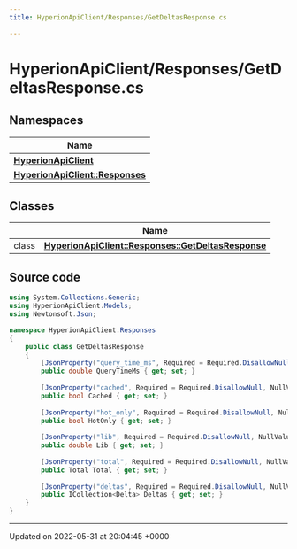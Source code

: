 ```yaml
---
title: HyperionApiClient/Responses/GetDeltasResponse.cs

---
```


# HyperionApiClient/Responses/GetDeltasResponse.cs



## Namespaces

| Name           |
| -------------- |
| **[HyperionApiClient](/Namespaces/namespace_hyperion_api_client.md)**  |
| **[HyperionApiClient::Responses](/Namespaces/namespace_hyperion_api_client_1_1_responses.md)**  |

## Classes

|                | Name           |
| -------------- | -------------- |
| class | **[HyperionApiClient::Responses::GetDeltasResponse](/Classes/class_hyperion_api_client_1_1_responses_1_1_get_deltas_response.md)**  |




## Source code

```csharp
using System.Collections.Generic;
using HyperionApiClient.Models;
using Newtonsoft.Json;

namespace HyperionApiClient.Responses
{
    public class GetDeltasResponse 
    {
        [JsonProperty("query_time_ms", Required = Required.DisallowNull, NullValueHandling = NullValueHandling.Ignore)]
        public double QueryTimeMs { get; set; }
    
        [JsonProperty("cached", Required = Required.DisallowNull, NullValueHandling = NullValueHandling.Ignore)]
        public bool Cached { get; set; }
    
        [JsonProperty("hot_only", Required = Required.DisallowNull, NullValueHandling = NullValueHandling.Ignore)]
        public bool HotOnly { get; set; }
    
        [JsonProperty("lib", Required = Required.DisallowNull, NullValueHandling = NullValueHandling.Ignore)]
        public double Lib { get; set; }
    
        [JsonProperty("total", Required = Required.DisallowNull, NullValueHandling = NullValueHandling.Ignore)]
        public Total Total { get; set; }
    
        [JsonProperty("deltas", Required = Required.DisallowNull, NullValueHandling = NullValueHandling.Ignore)]
        public ICollection<Delta> Deltas { get; set; }
    }
}
```


-------------------------------

Updated on 2022-05-31 at 20:04:45 +0000
